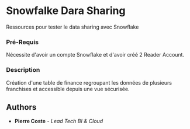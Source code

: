 # Snowfalke Dara Sharing

Ressources pour tester le data sharing avec Snowflake

### Pré-Requis

Nécessite d'avoir un compte Snowflake et d'avoir créé 2 Reader Account.

### Description

Création d'une table de finance regroupant les données de plusieurs franchises et accessible depuis une vue sécurisée.

## Authors

* **Pierre Coste** - *Lead Tech BI & Cloud* 


